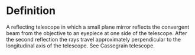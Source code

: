# Definition

A reflecting telescope in which a small plane mirror reflects the
convergent beam from the objective to an eyepiece at one side of the
telescope. After the second reflection the rays travel approximately
perpendicular to the longitudinal axis of the telescope. See Cassegrain
telescope.
